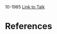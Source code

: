 

10-1985
[Link to Talk](https://www.churchofjesuschrist.org/study/general-conference/1985/10/priesthood-session?lang=eng)



# References

